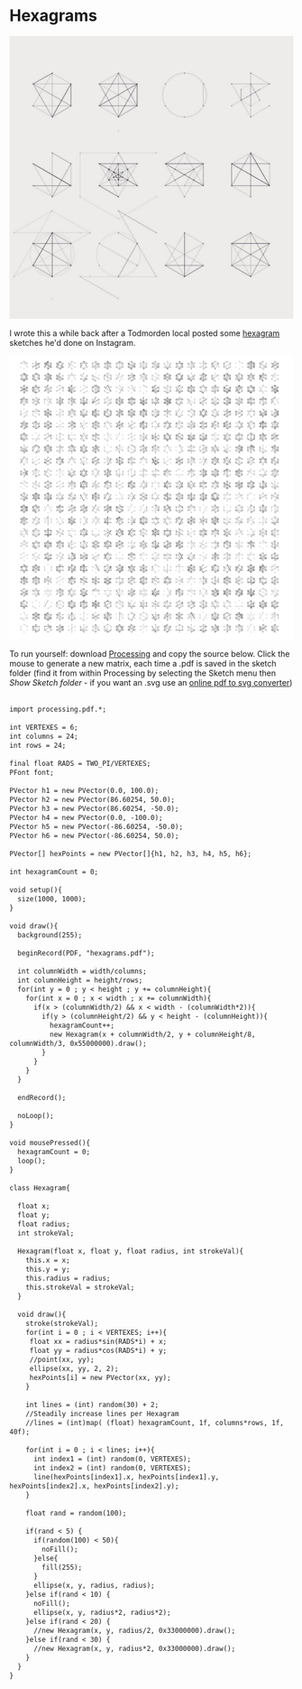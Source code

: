 <!--- -bg #e0d0b8 -->
# Hexagrams

![Hexagrams Image](screenshot2.png)

I wrote this a while back after a Todmorden local posted some [hexagram](https://en.wikipedia.org/wiki/Hexagram) sketches he'd done on Instagram.

![Hexagrams Image](screenshot1.png)

To run yourself: download [Processing](https://processing.org) and copy the source below. Click the mouse to generate a new matrix, each time a .pdf is saved in the sketch folder (find it from within Processing by selecting the Sketch menu then _Show Sketch folder_ - if you want an .svg use an [online pdf to svg converter](https://cloudconvert.com/pdf-to-svg))

```

import processing.pdf.*;

int VERTEXES = 6;
int columns = 24;
int rows = 24;

final float RADS = TWO_PI/VERTEXES;
PFont font;

PVector h1 = new PVector(0.0, 100.0);
PVector h2 = new PVector(86.60254, 50.0);
PVector h3 = new PVector(86.60254, -50.0);
PVector h4 = new PVector(0.0, -100.0);
PVector h5 = new PVector(-86.60254, -50.0);
PVector h6 = new PVector(-86.60254, 50.0);

PVector[] hexPoints = new PVector[]{h1, h2, h3, h4, h5, h6};

int hexagramCount = 0;

void setup(){
  size(1000, 1000);
}

void draw(){
  background(255);

  beginRecord(PDF, "hexagrams.pdf");

  int columnWidth = width/columns;
  int columnHeight = height/rows;
  for(int y = 0 ; y < height ; y += columnHeight){
    for(int x = 0 ; x < width ; x += columnWidth){
      if(x > (columnWidth/2) && x < width - (columnWidth*2)){
        if(y > (columnHeight/2) && y < height - (columnHeight)){
          hexagramCount++;
          new Hexagram(x + columnWidth/2, y + columnHeight/8, columnWidth/3, 0x55000000).draw();
        }
      }
    }
  }

  endRecord();

  noLoop();
}

void mousePressed(){
  hexagramCount = 0;
  loop();
}

class Hexagram{

  float x;
  float y;
  float radius;
  int strokeVal;

  Hexagram(float x, float y, float radius, int strokeVal){
    this.x = x;
    this.y = y;
    this.radius = radius;
    this.strokeVal = strokeVal;
  }

  void draw(){
    stroke(strokeVal);
    for(int i = 0 ; i < VERTEXES; i++){
     float xx = radius*sin(RADS*i) + x;
     float yy = radius*cos(RADS*i) + y;
     //point(xx, yy);
     ellipse(xx, yy, 2, 2);
     hexPoints[i] = new PVector(xx, yy);
    }

    int lines = (int) random(30) + 2;
    //Steadily increase lines per Hexagram
    //lines = (int)map( (float) hexagramCount, 1f, columns*rows, 1f, 40f);

    for(int i = 0 ; i < lines; i++){
      int index1 = (int) random(0, VERTEXES);
      int index2 = (int) random(0, VERTEXES);
      line(hexPoints[index1].x, hexPoints[index1].y, hexPoints[index2].x, hexPoints[index2].y);
    }

    float rand = random(100);

    if(rand < 5) {
      if(random(100) < 50){
        noFill();
      }else{
        fill(255);
      }
      ellipse(x, y, radius, radius);
    }else if(rand < 10) {
      noFill();
      ellipse(x, y, radius*2, radius*2);
    }else if(rand < 20) {
      //new Hexagram(x, y, radius/2, 0x33000000).draw();
    }else if(rand < 30) {
      //new Hexagram(x, y, radius*2, 0x33000000).draw();
    }
  }
}

```
